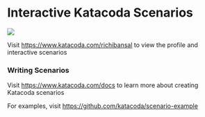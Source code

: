 # Interactive Katacoda Scenarios

[![](http://shields.katacoda.com/katacoda/richibansal/count.svg)](https://www.katacoda.com/richibansal "Get your profile on Katacoda.com")

Visit https://www.katacoda.com/richibansal to view the profile and interactive scenarios

### Writing Scenarios
Visit https://www.katacoda.com/docs to learn more about creating Katacoda scenarios

For examples, visit https://github.com/katacoda/scenario-example
